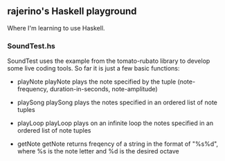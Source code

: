 ## rajerino's Haskell playground

Where I'm learning to use Haskell.

### SoundTest.hs

SoundTest uses the example from the tomato-rubato library to develop some live coding tools. So far it is just a few basic functions:
* playNote
	playNote plays the note specified by the tuple (note-frequency, duration-in-seconds, note-amplitude) 

* playSong
	playSong plays the notes specified in an ordered list of note tuples

* playLoop
	playLoop plays on an infinite loop the notes specified in an ordered list of note tuples

* getNote
	getNote returns freqency of a string in the format of "%s%d", where %s is the note letter and %d is the desired octave
